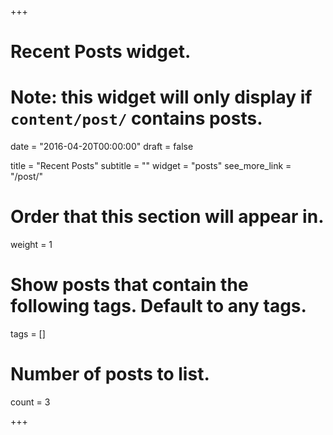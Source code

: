 +++
# Recent Posts widget.
# Note: this widget will only display if `content/post/` contains posts.

date = "2016-04-20T00:00:00"
draft = false

title = "Recent Posts"
subtitle = ""
widget = "posts"
see_more_link = "/post/"

# Order that this section will appear in.
weight = 1

# Show posts that contain the following tags. Default to any tags.
tags = []

# Number of posts to list.
count = 3

+++

